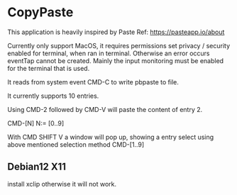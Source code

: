 # CopyPaste

This application is heavily inspired by Paste Ref: https://pasteapp.io/about

Currently only support MacOS, it requires permissions set privacy / security enabled for terminal, when ran in terminal. Otherwise an error occurs eventTap cannot be created. Mainly the input monitoring must be enabled for the terminal that is used.

It reads from system event CMD-C to write pbpaste to file.


It currently supports 10 entries.

Using CMD-2 followed by CMD-V will paste the content of entry 2.

CMD-[N]
N:= [0..9]

With CMD SHIFT V a window will pop up, showing a entry select using above mentioned selection method CMD-[1..9]


## Debian12 X11
install xclip otherwise it will not work.